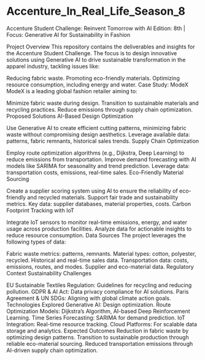 # Accenture_In_Real_Life_Season_8

Accenture Student Challenge: Reinvent Tomorrow with AI
Edition: 8th | Focus: Generative AI for Sustainability in Fashion

Project Overview
This repository contains the deliverables and insights for the Accenture Student Challenge. The focus is to design innovative solutions using Generative AI to drive sustainable transformation in the apparel industry, tackling issues like:

Reducing fabric waste.
Promoting eco-friendly materials.
Optimizing resource consumption, including energy and water.
Case Study: ModeX
ModeX is a leading global fashion retailer aiming to:

Minimize fabric waste during design.
Transition to sustainable materials and recycling practices.
Reduce emissions through supply chain optimization.
Proposed Solutions
AI-Based Design Optimization

Use Generative AI to create efficient cutting patterns, minimizing fabric waste without compromising design aesthetics.
Leverage available data: patterns, fabric remnants, historical sales trends.
Supply Chain Optimization

Employ route optimization algorithms (e.g., Dijkstra, Deep Learning) to reduce emissions from transportation.
Improve demand forecasting with AI models like SARIMA for seasonality and trend prediction.
Leverage data: transportation costs, emissions, real-time sales.
Eco-Friendly Material Sourcing

Create a supplier scoring system using AI to ensure the reliability of eco-friendly and recycled materials.
Support fair trade and sustainability metrics.
Key data: supplier databases, material properties, costs.
Carbon Footprint Tracking with IoT

Integrate IoT sensors to monitor real-time emissions, energy, and water usage across production facilities.
Analyze data for actionable insights to reduce resource consumption.
Data Sources
The project leverages the following types of data:

Fabric waste metrics: patterns, remnants.
Material types: cotton, polyester, recycled.
Historical and real-time sales data.
Transportation data: costs, emissions, routes, and modes.
Supplier and eco-material data.
Regulatory Context
Sustainability Challenges

EU Sustainable Textiles Regulation: Guidelines for recycling and reducing pollution.
GDPR & AI Act: Data privacy compliance for AI solutions.
Paris Agreement & UN SDGs: Aligning with global climate action goals.
Technologies Explored
Generative AI: Design optimization.
Route Optimization Models: Dijkstra’s Algorithm, AI-based Deep Reinforcement Learning.
Time Series Forecasting: SARIMA for demand prediction.
IoT Integration: Real-time resource tracking.
Cloud Platforms: For scalable data storage and analytics.
Expected Outcomes
Reduction in fabric waste by optimizing design patterns.
Transition to sustainable production through reliable eco-material sourcing.
Reduced transportation emissions through AI-driven supply chain optimization.
